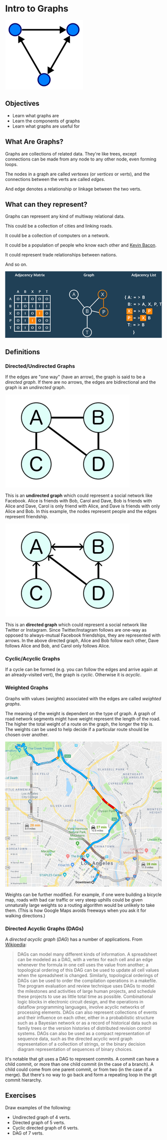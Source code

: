 # Intro to Graphs

![Directed Graph](img/graph.png)

## Objectives

- Learn what graphs are
- Learn the components of graphs
- Learn what graphs are useful for

## What Are Graphs?

Graphs are collections of related data. They're like trees, except connections can be made from any node to any other node, even forming loops.

The nodes in a graph are called _vertexes_ (or _vertices_ or _verts_), and the connections between the verts are called _edges_.

And edge denotes a relationship or linkage between the two verts.

## What can they represent?

Graphs can represent any kind of multiway relational data.

This could be a collection of cities and linking roads.

It could be a collection of computers on a network.

It could be a population of people who know each other and [Kevin
Bacon](https://en.wikipedia.org/wiki/Six_Degrees_of_Kevin_Bacon).

It could represent trade relationships between nations.

And so on.

![Different ways to represent a graph](img/representations.PNG)

## Definitions

### Directed/Undirected Graphs

If the edges are "one way" (have an arrow), the graph is said to be a
_directed graph_. If there are no arrows, the edges are bidirectional
and the graph is an _undirected_ graph.

![Undirected Graph](img/social_graph_undirected.jpg)

This is an **undirected graph** which could represent a social network like Facebook. Alice is friends with Bob, Carol and Dave, Bob is friends with Alice and Dave, Carol is only friend with Alice, and Dave is friends with only Alice and Bob. In this example, the nodes represent people and the edges represent friendship.

![Directed Graph](img/social_graph_directed.jpg)

This is an **directed graph** which could represent a social network like Twitter or Instagram. Since Twitter/Instagram follows are one-way as opposed to always-mutual Facebook friendships, they are represented with arrows. In the above directed graph, Alice and Bob follow each other, Dave follows Alice and Bob, and Carol only follows Alice.

### Cyclic/Acyclic Graphs

If a cycle can be formed (e.g. you can follow the edges and arrive again at an already-visited vert), the graph is _cyclic_. Otherwise it is _acyclic_.

### Weighted Graphs

Graphs with values (_weights_) associated with the edges are called _weighted graphs_.

The meaning of the weight is dependent on the type of graph. A graph of road network segments might have weight represent the length of the road. The higher the total weight of a route on the graph, the longer the trip is. The weights can be used to help decide if a particular route should be chosen over another.

![Directed Graph](img/GoogleMaps.jpg)

Weights can be further modified. For example, if one were building a bicycle map, roads with bad car traffic or very steep uphills could be given unnaturally large weights so a routing algorithm would be unlikely to take them. (This is how Google Maps avoids freeways when you ask it for walking directions.)

### Directed Acyclic Graphs (DAGs)

A _directed acyclic graph_ (_DAG_) has a number of applications. From [Wikipedia](https://en.wikipedia.org/wiki/Directed_acyclic_graph):

> DAGs can model many different kinds of information. A spreadsheet can
> be modeled as a DAG, with a vertex for each cell and an edge whenever
> the formula in one cell uses the value from another; a topological
> ordering of this DAG can be used to update all cell values when the
> spreadsheet is changed. Similarly, topological orderings of DAGs can
> be used to order the compilation operations in a makefile. The program
> evaluation and review technique uses DAGs to model the milestones and
> activities of large human projects, and schedule these projects to use
> as little total time as possible. Combinational logic blocks in
> electronic circuit design, and the operations in dataflow programming
> languages, involve acyclic networks of processing elements. DAGs can
> also represent collections of events and their influence on each
> other, either in a probabilistic structure such as a Bayesian network
> or as a record of historical data such as family trees or the version
> histories of distributed revision control systems. DAGs can also be
> used as a compact representation of sequence data, such as the
> directed acyclic word graph representation of a collection of strings,
> or the binary decision diagram representation of sequences of binary
> choices.

It's notable that git uses a DAG to represent commits. A commit can have a child
commit, or more than one child commit (in the case of a branch). A child could
come from one parent commit, or from two (in the case of a merge). But there's
no way to go back and form a repeating loop in the git commit hierarchy.

## Exercises

Draw examples of the following:

- Undirected graph of 4 verts.
- Directed graph of 5 verts.
- Cyclic directed graph of 6 verts.
- DAG of 7 verts.
